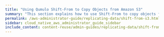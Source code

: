 ```yaml
---
title: "Using Qumulo Shift-From to Copy Objects from Amazon S3"
summary: "This section explains how to use Shift-From to copy objects from a folder in an Amazon Simple Storage Service (Amazon S3) bucket (cloud object store) to a directory in a Qumulo cluster and how to manage Shift relationships."
permalink: /aws-administrator-guide/replicating-data/shift-from-s3.html
sidebar: cloud_native_aws_administrator_guide_sidebar
include_content: content-reuse/admin-guides/replicating-data/shift-from-s3.md
---
```


